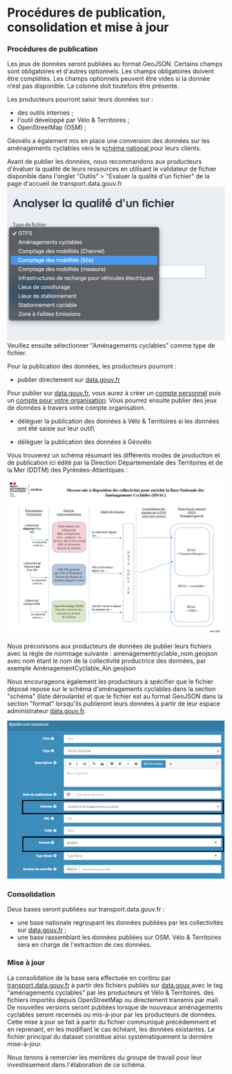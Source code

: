 # Procédures de publication, consolidation et mise à jour

### Procédures de publication&#x20;

Les jeux de données seront publiées au format GeoJSON. Certains champs sont obligatoires et d'autres optionnels. Les champs obligatoires doivent être complétés. Les champs optionnels peuvent être vides si la donnée n’est pas disponible. La colonne doit toutefois être présente.

Les producteurs pourront saisir leurs données sur :&#x20;

* des outils internes ;&#x20;
* l'outil développé par Vélo & Territoires ;
* OpenStreetMap (OSM) ;&#x20;

Géovélo a également mis en place une conversion des données sur les aménagements cyclables vers le s[chéma national ](https://schema.data.gouv.fr/etalab/schema-amenagements-cyclables/latest.html)pour leurs clients.&#x20;

Avant de publier les données, nous recommandons aux producteurs d'évaluer la qualité de leurs ressources en utilisant le validateur de fichier disponible dans l'onglet "Outils" > "Evaluer la qualité d'un fichier" de la page d'accueil de transport.data.gouv.fr. \
![](<../../.gitbook/assets/image (174).png>)\
Veuillez ensuite sélectionner "Aménagements cyclables" comme type de fichier.&#x20;



Pour la publication des données, les producteurs pourront :

* publier directement sur [data.gouv.fr ](https://www.data.gouv.fr/fr/)

Pour publier sur [data.gouv.fr](https://www.data.gouv.fr/fr/), vous aurez à créer un [compte personnel](https://doc.data.gouv.fr/gestion-du-compte/creer-un-compte/) puis un [compte pour votre organisation](https://doc.data.gouv.fr/organisations/creer-une-organisation/). Vous pourrez ensuite publier des jeux de données à travers votre compte organisation.&#x20;

* déléguer la publication des données à Vélo & Territoires si les données ont été saisie sur leur outil\

* déléguer la publication des données à Géovélo

Vous trouverez un schéma résumant les différents modes de production et de publication ici édité par la Direction Départementale des Territoires et de la Mer (DDTM) des Pyrénées-Atlantiques :&#x20;

![](../../.gitbook/assets/schema-de-saisie-des-amenagements-cyclablesv3.png)

Nous préconisons aux producteurs de données de publier leurs fichiers avec la règle de nommage suivante : amenagementcyclable\_nom.geojson avec nom étant le nom de la collectivité productrice des données, par exemple AménagementCyclable\_Ain.geojson

Nous encourageons également les producteurs à spécifier que le fichier déposé repose sur le schéma d'aménagements cyclables dans la section "schéma" (liste déroulante) et que le fichier est au format GeoJSON dans la section "format" lorsqu'ils publieront leurs données à partir de leur espace administrateur [data.gouv.fr](https://www.data.gouv.fr/fr/).&#x20;

![](<../../.gitbook/assets/image (124).png>)

### Consolidation&#x20;

Deux bases seront publiées sur transport.data.gouv.fr :&#x20;

* une base nationale regroupant les données publiées par les collectivités sur [data.gouv.fr](https://www.data.gouv.fr/fr/) ;
* une base rassemblant les données publiées sur OSM. Vélo & Territoires sera en charge de l'extraction de ces données.&#x20;

### Mise à jour

La consolidation de la base sera effectuée en continu par [transport.data.gouv.fr](https://transport.data.gouv.fr) à partir des fichiers publiés sur [data.gouv ](https://www.data.gouv.fr/fr/)avec le tag “aménagements cyclables” par les producteurs et Vélo & Territoires.  des fichiers importés depuis OpenStreetMap ou directement transmis par mail. De nouvelles versions seront publiées lorsque de nouveaux aménagements cyclables seront recensés ou mis-à-jour par les producteurs de données. Cette mise à jour se fait à partir du fichier communiqué précédemment et en reprenant, en les modifiant le cas échéant, les données existantes. Le fichier principal du dataset constitue ainsi systématiquement la dernière mise-à-jour.



Nous tenons à remercier les membres du groupe de travail pour leur investissement dans l'élaboration de ce schéma.
